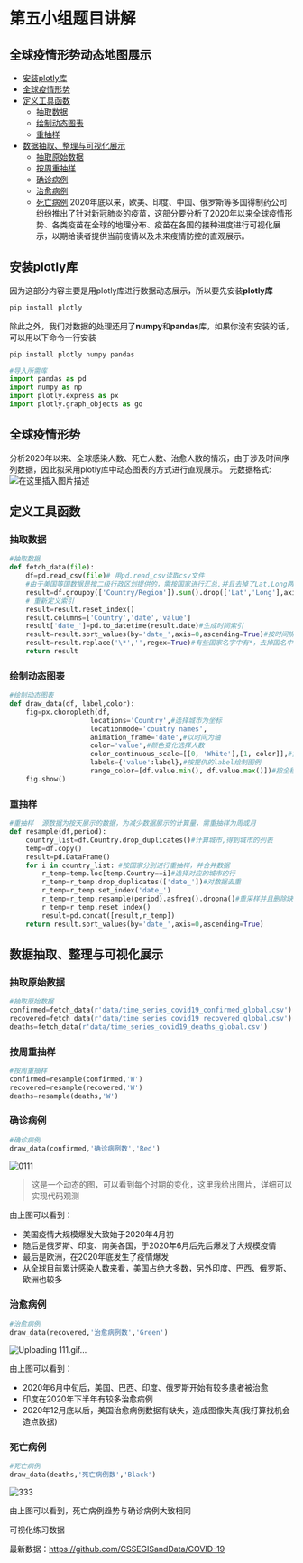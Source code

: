 # 第五小组题目讲解
## 全球疫情形势动态地图展示

- [安装plotly库](#安装plotly库)
- [全球疫情形势](#全球疫情形势)
- [定义工具函数](#定义工具函数)
    - [抽取数据](#抽取数据)
    - [绘制动态图表](#绘制动态图表)
    - [重抽样](#重抽样)
- [数据抽取、整理与可视化展示](#数据抽取、整理与可视化展示)
    - [抽取原始数据](#抽取原始数据)
    - [按周重抽样](#按周重抽样)
    - [确诊病例](#确诊病例)
    - [治愈病例](#治愈病例)
    - [死亡病例](#死亡病例)
2020年底以来，欧美、印度、中国、俄罗斯等多国得制药公司纷纷推出了针对新冠肺炎的疫苗，这部分要分析了2020年以来全球疫情形势、各类疫苗在全球的地理分布、疫苗在各国的接种进度进行可视化展示，以期给读者提供当前疫情以及未来疫情防控的直观展示。


## 安装plotly库
因为这部分内容主要是用plotly库进行数据动态展示，所以要先安装**plotly库**

```python
pip install plotly
```

除此之外，我们对数据的处理还用了**numpy**和**pandas**库，如果你没有安装的话，可以用以下命令一行安装

```python
pip install plotly numpy pandas
```

```python
#导入所需库
import pandas as pd
import numpy as np
import plotly.express as px
import plotly.graph_objects as go
```

## 全球疫情形势
分析2020年以来、全球感染人数、死亡人数、治愈人数的情况，由于涉及时间序列数据，因此拟采用plotly库中动态图表的方式进行直观展示。
元数据格式:
![在这里插入图片描述](https://img-blog.csdnimg.cn/189a6aad208843928938b184475b6807.png?x-oss-process=image/watermark,type_d3F5LXplbmhlaQ,shadow_50,text_Q1NETiBAU1NT6L-q,size_20,color_FFFFFF,t_70,g_se,x_16)

## 定义工具函数
### 抽取数据
```python
#抽取数据
def fetch_data(file):
    df=pd.read_csv(file)# 用pd.read_csv读取csv文件
    #由于美国等国数据是按二级行政区划提供的，需按国家进行汇总,并且去掉了Lat,Long两列
    result=df.groupby(['Country/Region']).sum().drop(['Lat','Long'],axis=1).stack()
    # 重新定义索引
    result=result.reset_index()
    result.columns=['Country','date','value']
    result['date_']=pd.to_datetime(result.date)#生成时间索引
    result=result.sort_values(by='date_',axis=0,ascending=True)#按时间排序
    result=result.replace('\*','',regex=True)#有些国家名字中有*，去掉国名中的*
    return result
```
### 绘制动态图表
```python
#绘制动态图表
def draw_data(df, label,color):
    fig=px.choropleth(df,
                    locations='Country',#选择城市为坐标
                    locationmode='country names',
                    animation_frame='date',#以时间为轴
                    color='value',#颜色变化选择人数
                    color_continuous_scale=[[0, 'White'],[1, color]],#按提供的颜色作为最大值的颜色color
                    labels={'value':label},#按提供的label绘制图例
                    range_color=[df.value.min(), df.value.max()])#按全程数据的最大值、最小值进行绘制，不采用autoscale
    fig.show()
```
### 重抽样

```python
#重抽样  源数据为按天展示的数据，为减少数据展示的计算量，需重抽样为周或月
def resample(df,period):
    country_list=df.Country.drop_duplicates()#计算城市,得到城市的列表
    temp=df.copy()
    result=pd.DataFrame()
    for i in country_list: #按国家分别进行重抽样，并合并数据
        r_temp=temp.loc[temp.Country==i]#选择对应的城市的行
        r_temp=r_temp.drop_duplicates(['date_'])#对数据去重
        r_temp=r_temp.set_index('date_')
        r_temp=r_temp.resample(period).asfreq().dropna()#重采样并且删除缺失值
        r_temp=r_temp.reset_index()
        result=pd.concat([result,r_temp])
    return result.sort_values(by='date_',axis=0,ascending=True)
```
## 数据抽取、整理与可视化展示
### 抽取原始数据
```python
#抽取原始数据
confirmed=fetch_data(r'data/time_series_covid19_confirmed_global.csv')
recovered=fetch_data(r'data/time_series_covid19_recovered_global.csv')
deaths=fetch_data(r'data/time_series_covid19_deaths_global.csv')
```
### 按周重抽样
```python
#按周重抽样
confirmed=resample(confirmed,'W')
recovered=resample(recovered,'W')
deaths=resample(deaths,'W')
```
### 确诊病例

```python
#确诊病例
draw_data(confirmed,'确诊病例数','Red')
```
![0111](https://user-images.githubusercontent.com/61958275/163832310-5c3a640f-2921-4d2b-ae03-14aa1593db49.gif)

>这是一个动态的图，可以看到每个时期的变化，这里我给出图片，详细可以实现代码观测

由上图可以看到：

- 美国疫情大规模爆发大致始于2020年4月初
- 随后是俄罗斯、印度、南美各国，于2020年6月后先后爆发了大规模疫情
- 最后是欧洲，在2020年底发生了疫情爆发
- 从全球目前累计感染人数来看，美国占绝大多数，另外印度、巴西、俄罗斯、欧洲也较多
### 治愈病例

```python
#治愈病例
draw_data(recovered,'治愈病例数','Green')
```

![Uploading 111.gif…]()

由上图可以看到：

- 2020年6月中旬后，美国、巴西、印度、俄罗斯开始有较多患者被治愈
- 印度在2020年下半年有较多治愈病例
- 2020年12月底以后，美国治愈病例数据有缺失，造成图像失真(我打算找机会造点数据)

### 死亡病例

```python
#死亡病例
draw_data(deaths,'死亡病例数','Black')
```

![333](https://user-images.githubusercontent.com/61958275/163832736-28f4fe7b-ea70-4ddc-bf39-a6d8d395ca75.gif)

由上图可以看到，死亡病例趋势与确诊病例大致相同



可视化练习数据

最新数据：https://github.com/CSSEGISandData/COVID-19
